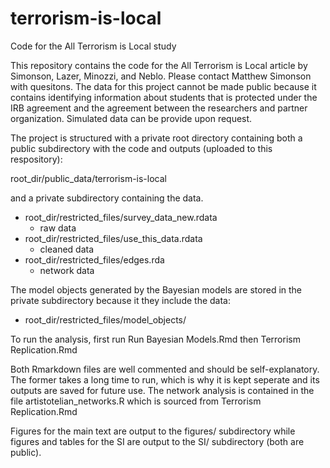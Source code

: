 # terrorism-is-local
Code for the All Terrorism is Local study

This repository contains the code for the All Terrorism is Local article by Simonson, Lazer, Minozzi, and Neblo. Please contact Matthew Simonson with quesitons. The data for this project cannot be made public because it contains identifying information about students that is protected under the IRB agreement and the agreement between the researchers and partner organization. Simulated data can be provide upon request.

The project is structured with a private root directory containing both a public subdirectory with the code and outputs (uploaded to this respository):

root_dir/public_data/terrorism-is-local

and a private subdirectory containing the data.

* root_dir/restricted_files/survey_data_new.rdata
  * raw data
* root_dir/restricted_files/use_this_data.rdata
  * cleaned data
* root_dir/restricted_files/edges.rda
  * network data

The model objects generated by the Bayesian models are stored in the private subdirectory because it they include the data:

* root_dir/restricted_files/model_objects/

To run the analysis, first run Run Bayesian Models.Rmd
then Terrorism Replication.Rmd

Both Rmarkdown files are well commented and should be self-explanatory. The former takes a long time to run, which is why it is kept seperate and its outputs are saved for future use.  The network analysis is contained in the file artistotelian_networks.R which is sourced from Terrorism Replication.Rmd

Figures for the main text are output to the figures/ subdirectory while figures and tables for the SI are output to the SI/ subdirectory (both are public).
